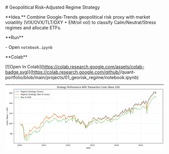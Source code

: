 \# Geopolitical Risk–Adjusted Regime Strategy



\*\*Idea.\*\* Combine Google-Trends geopolitical risk proxy with market volatility (VIX/OVX/TLT/DXY + EM/oil vol) to classify Calm/Neutral/Stress regimes and allocate ETFs.



\*\*Run\*\*

\- Open `notebook.ipynb`



\*\*Colab\*\*

\[!\[Open In Colab](https://colab.research.google.com/assets/colab-badge.svg)](https://colab.research.google.com/github/<your-username>/quant-portfolio/blob/main/projects/01\_georisk\_regime/notebook.ipynb)




![Backtest](../../assets/01_strategy_performance.png)
